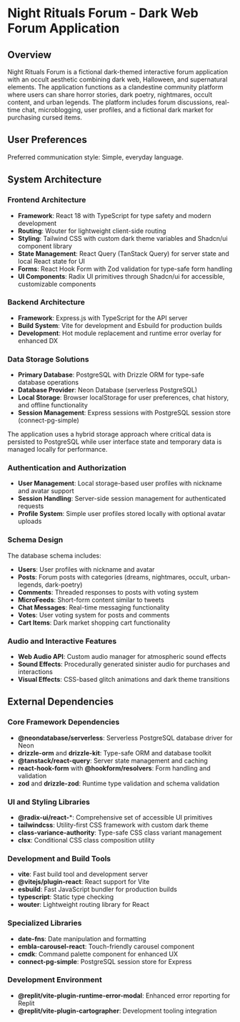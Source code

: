 # Night Rituals Forum - Dark Web Forum Application

## Overview

Night Rituals Forum is a fictional dark-themed interactive forum application with an occult aesthetic combining dark web, Halloween, and supernatural elements. The application functions as a clandestine community platform where users can share horror stories, dark poetry, nightmares, occult content, and urban legends. The platform includes forum discussions, real-time chat, microblogging, user profiles, and a fictional dark market for purchasing cursed items.

## User Preferences

Preferred communication style: Simple, everyday language.

## System Architecture

### Frontend Architecture
- **Framework**: React 18 with TypeScript for type safety and modern development
- **Routing**: Wouter for lightweight client-side routing
- **Styling**: Tailwind CSS with custom dark theme variables and Shadcn/ui component library
- **State Management**: React Query (TanStack Query) for server state and local React state for UI
- **Forms**: React Hook Form with Zod validation for type-safe form handling
- **UI Components**: Radix UI primitives through Shadcn/ui for accessible, customizable components

### Backend Architecture
- **Framework**: Express.js with TypeScript for the API server
- **Build System**: Vite for development and Esbuild for production builds
- **Development**: Hot module replacement and runtime error overlay for enhanced DX

### Data Storage Solutions
- **Primary Database**: PostgreSQL with Drizzle ORM for type-safe database operations
- **Database Provider**: Neon Database (serverless PostgreSQL)
- **Local Storage**: Browser localStorage for user preferences, chat history, and offline functionality
- **Session Management**: Express sessions with PostgreSQL session store (connect-pg-simple)

The application uses a hybrid storage approach where critical data is persisted to PostgreSQL while user interface state and temporary data is managed locally for performance.

### Authentication and Authorization
- **User Management**: Local storage-based user profiles with nickname and avatar support
- **Session Handling**: Server-side session management for authenticated requests
- **Profile System**: Simple user profiles stored locally with optional avatar uploads

### Schema Design
The database schema includes:
- **Users**: User profiles with nickname and avatar
- **Posts**: Forum posts with categories (dreams, nightmares, occult, urban-legends, dark-poetry)
- **Comments**: Threaded responses to posts with voting system
- **MicroFeeds**: Short-form content similar to tweets
- **Chat Messages**: Real-time messaging functionality
- **Votes**: User voting system for posts and comments
- **Cart Items**: Dark market shopping cart functionality

### Audio and Interactive Features
- **Web Audio API**: Custom audio manager for atmospheric sound effects
- **Sound Effects**: Procedurally generated sinister audio for purchases and interactions
- **Visual Effects**: CSS-based glitch animations and dark theme transitions

## External Dependencies

### Core Framework Dependencies
- **@neondatabase/serverless**: Serverless PostgreSQL database driver for Neon
- **drizzle-orm** and **drizzle-kit**: Type-safe ORM and database toolkit
- **@tanstack/react-query**: Server state management and caching
- **react-hook-form** with **@hookform/resolvers**: Form handling and validation
- **zod** and **drizzle-zod**: Runtime type validation and schema validation

### UI and Styling Libraries
- **@radix-ui/react-***: Comprehensive set of accessible UI primitives
- **tailwindcss**: Utility-first CSS framework with custom dark theme
- **class-variance-authority**: Type-safe CSS class variant management
- **clsx**: Conditional CSS class composition utility

### Development and Build Tools
- **vite**: Fast build tool and development server
- **@vitejs/plugin-react**: React support for Vite
- **esbuild**: Fast JavaScript bundler for production builds
- **typescript**: Static type checking
- **wouter**: Lightweight routing library for React

### Specialized Libraries
- **date-fns**: Date manipulation and formatting
- **embla-carousel-react**: Touch-friendly carousel component
- **cmdk**: Command palette component for enhanced UX
- **connect-pg-simple**: PostgreSQL session store for Express

### Development Environment
- **@replit/vite-plugin-runtime-error-modal**: Enhanced error reporting for Replit
- **@replit/vite-plugin-cartographer**: Development tooling integration
